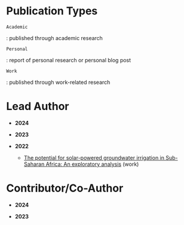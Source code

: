 # Publication Types

`Academic`

: published through academic research

`Personal`

: report of personal research or personal blog post

`Work`

: published through work-related research

# Lead Author
* __2024__

* __2023__

* __2022__
    * [The potential for solar-powered groundwater irrigation in Sub-Saharan Africa: An exploratory analysis](https://doi.org/10.3768/rtipress.2022.op.0079.2211) (work)

# Contributor/Co-Author
* __2024__

* __2023__